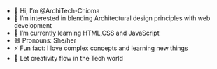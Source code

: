 - 👋 Hi, I’m @ArchiTech-Chioma
- 👀 I’m interested in blending Architectural design principles with web development 
- 🌱 I’m currently learning HTML,CSS and JavaScript
- 😄 Pronouns: She/her
- ⚡ Fun fact: I love complex concepts and learning new things
- 💞️ Let creativity flow in the Tech world
<!---
ArchTech-Chi/ArchTech-Chi is a ✨ special ✨ repository because its `README.md` (this file) appears on your GitHub profile.
You can click the Preview link to take a look at your changes.
--->
